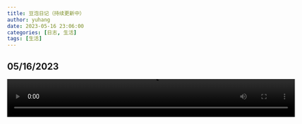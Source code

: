 ```yaml
---
title: 豆泡日记（持续更新中）
author: yuhang
date: 2023-05-16 23:06:00
categories: [日志, 生活]
tags: [生活]
---
```


## 05/16/2023

<video width="672" height="89" controls>
  <source
    src="/assets/videos/%E8%B1%86%E6%B3%A1_20230516.mp4" type="video/mp4"
  >
</video>